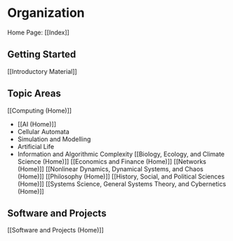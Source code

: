 # Organization
Home Page: [[Index]]
## Getting Started
[[Introductory Material]]
## Topic Areas
[[Computing (Home)]]
- [[AI (Home)]]
- Cellular Automata
- Simulation and Modelling
- Artificial Life
- Information and Algorithmic Complexity
[[Biology, Ecology, and Climate Science (Home)]]
[[Economics and Finance (Home)]]
[[Networks (Home)]]
[[Nonlinear Dynamics, Dynamical Systems, and Chaos (Home)]]
[[Philosophy (Home)]]
[[History, Social, and Political Sciences (Home)]]
[[Systems Science, General Systems Theory, and Cybernetics  (Home)]]
## Software and Projects
[[Software and Projects (Home)]]